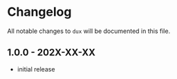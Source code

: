 # Changelog

All notable changes to `dux` will be documented in this file.

## 1.0.0 - 202X-XX-XX

- initial release
